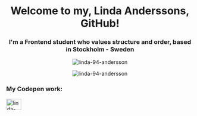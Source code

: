 <h1 align="center"> Welcome to my, Linda Anderssons, GitHub! </h1>

<h3 align="center"> I'm a Frontend student who values structure and order, based in Stockholm - Sweden </h3>


<div align="center">
<p><img align="center" src="https://github-readme-stats.vercel.app/api/top-langs?username=linda-94-andersson&show_icons=true&locale=en&layout=compact" alt="linda-94-andersson" /></p>

<p><img align="center" src="https://github-readme-stats.vercel.app/api?username=linda-94-andersson&show_icons=true&locale=en" alt="linda-94-andersson" /></p>
</div>

<h3 align="left">My Codepen work:</h3>
<p align="left">
<a href="https://codepen.io/linda-94-andersson" target="blank"><img align="center" src="https://raw.githubusercontent.com/rahuldkjain/github-profile-readme-generator/master/src/images/icons/Social/codepen.svg" alt="linda-94-andersson" height="30" width="40" /></a>
</p>
